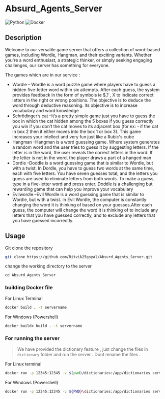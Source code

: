 # Absurd_Agents_Server
![Python](https://img.shields.io/badge/python-3670A0?style=for-the-badge&logo=python&logoColor=ffdd54)
![Docker](https://img.shields.io/badge/docker-%230db7ed.svg?style=for-the-badge&logo=docker&logoColor=white)

## Description
Welcome to our versatile game server that offers a collection of word-based games, including Wordle, Hangman, and their exciting variants. Whether you're a word enthusiast, a strategic thinker, or simply seeking engaging challenges, our server has something for everyone.

The games which are in our service :
- Wordle &ndash; 
Wordle is a word puzzle game where players have to guess a hidden five-letter word within six attempts. After each guess, the system provides feedback in the form of symbols ie $,? , X  to indicate correct letters in the right or wrong positions. The objective is to deduce the word through deductive reasoning. Its objective is to increase vocabulary and word knowledge
- Schrödinger’s cat &ndash;It’s a pretty simple game just you have to guess the box in which the cat hidden among the 5 boxes if you guess correctly you win if you don’t the cat moves to its adjacent box (for ex: - if the cat in box 2 then it either moves into the box 1 or box 3). This game increases your intellect and very fun just like a Rubic's cube
- Hangman &ndash;Hangman is a word guessing game. Where system generates a random word and the user tries to guess it by suggesting letters. If the letter is in the word, the user reveals the correct letters in the word. If the letter is not in the word, the player draws a part of a hanged man
- Dordle &ndash;Doddle is a word guessing game that is similar to Wordle, but with a twist. In Dordle, you have to guess two words at the same time, each with five letters. You have seven guesses total, and the letters you guess are used to eliminate letters from both words. To make a guess, type in a five-letter word and press enter. Doddle is a challenging but rewarding game that can help you improve your vocabulary
- Evilwordle &ndash;Evil Wordle is a word guessing game that is similar to Wordle, but with a twist. In Evil Wordle, the computer is constantly changing the word it is thinking of based on your guesses.After each guess, the computer will change the word it is thinking of to include any letters that you have guessed correctly, and to exclude any letters that you have guessed incorrectly.






## Usage

Git clone the repository 
```bash
git clone https://github.com/Ritvik25goyal/Absurd_Agents_Server.git
```
change the working directory to the server
```
cd Absurd_Agents_Server
```


### building Docker file

For Linux Terminal
```bash
docker build . -t servername
```

For Windows (Powershell)
```bash
docker buildx build . -t servername
```

### For running the server
> We have provided the dictionary feature , just change the files in `dictionary` folder and run the server . Dont rename the files .

For Linux terminal
```bash
docker run -p 12345:12345 -v $(pwd)/dictionaries:/app/dictionaries servername
```

For Windows (Powershell)
```bash
docker run -p 12345:12345 -v ${PWD}\dictionaries:/app/dictionaries servername
```
